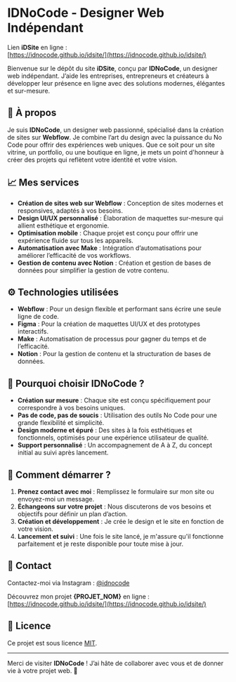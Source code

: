 # IDNoCode - Designer Web Indépendant

Lien **iDSite** en ligne :  
[https://idnocode.github.io/idsite/](https://idnocode.github.io/idsite/)

Bienvenue sur le dépôt du site **iDSite**, conçu par **IDNoCode**, un designer web indépendant. J’aide les entreprises, entrepreneurs et créateurs à développer leur présence en ligne avec des solutions modernes, élégantes et sur-mesure.

## 🚀 À propos

Je suis **IDNoCode**, un designer web passionné, spécialisé dans la création de sites sur **Webflow**. Je combine l’art du design avec la puissance du No Code pour offrir des expériences web uniques. Que ce soit pour un site vitrine, un portfolio, ou une boutique en ligne, je mets un point d'honneur à créer des projets qui reflètent votre identité et votre vision.

## 📈 Mes services

- **Création de sites web sur Webflow** : Conception de sites modernes et responsives, adaptés à vos besoins.
- **Design UI/UX personnalisé** : Élaboration de maquettes sur-mesure qui allient esthétique et ergonomie.
- **Optimisation mobile** : Chaque projet est conçu pour offrir une expérience fluide sur tous les appareils.
- **Automatisation avec Make** : Intégration d’automatisations pour améliorer l’efficacité de vos workflows.
- **Gestion de contenu avec Notion** : Création et gestion de bases de données pour simplifier la gestion de votre contenu.

## ⚙️ Technologies utilisées

- **Webflow** : Pour un design flexible et performant sans écrire une seule ligne de code.
- **Figma** : Pour la création de maquettes UI/UX et des prototypes interactifs.
- **Make** : Automatisation de processus pour gagner du temps et de l’efficacité.
- **Notion** : Pour la gestion de contenu et la structuration de bases de données.

## 🌟 Pourquoi choisir IDNoCode ?

- **Création sur mesure** : Chaque site est conçu spécifiquement pour correspondre à vos besoins uniques.
- **Pas de code, pas de soucis** : Utilisation des outils No Code pour une grande flexibilité et simplicité.
- **Design moderne et épuré** : Des sites à la fois esthétiques et fonctionnels, optimisés pour une expérience utilisateur de qualité.
- **Support personnalisé** : Un accompagnement de A à Z, du concept initial au suivi après lancement.

## 🎯 Comment démarrer ?

1. **Prenez contact avec moi** : Remplissez le formulaire sur mon site ou envoyez-moi un message.
2. **Échangeons sur votre projet** : Nous discuterons de vos besoins et objectifs pour définir un plan d’action.
3. **Création et développement** : Je crée le design et le site en fonction de votre vision.
4. **Lancement et suivi** : Une fois le site lancé, je m'assure qu'il fonctionne parfaitement et je reste disponible pour toute mise à jour.

## 💬 Contact

Contactez-moi via Instagram : [@idnocode](https://www.instagram.com/idnocode/)

Découvrez mon projet **{PROJET_NOM}** en ligne :  
[https://idnocode.github.io/idsite/](https://idnocode.github.io/idsite/)

## 📜 Licence

Ce projet est sous licence [MIT](LICENSE).

---

Merci de visiter **IDNoCode** ! J’ai hâte de collaborer avec vous et de donner vie à votre projet web. 🚀
